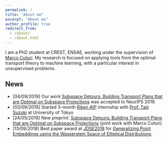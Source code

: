 ```yaml
---
permalink: /
title: "About me"
excerpt: "About me"
author_profile: true
redirect_from:
  - /about/
  - /about.html
---
```




I am a PhD student at CREST, ENSAE, working under the supervision of [Marco Cuturi](http://marcocuturi.net). My research is focused on applying tools from the optimal transport theory to machine learning, with a particular interest in unsupervised problems.

## News ##

* [04/09/2019] Our work [Subspace Detours: Building Transport Plans that are Optimal on Subspace Projections](https://arxiv.org/abs/1905.10099) was accepted to NeurIPS 2019.
* [03/09/2019] Started 3-month [Riken AIP](https://aip.riken.jp) internship with [Prof. Taiji Suzuki](http://ibis.t.u-tokyo.ac.jp/suzuki/) at University of Tokyo
* [24/05/2019] New preprint: [Subspace Detours: Building Transport Plans that are Optimal on Subspace Projections](https://arxiv.org/abs/1905.10099) (joint work with Marco Cuturi)
* [13/09/2018] Best paper award at [JDSE2018](https://jdse-paris.github.io/jDSE2018/) for [Generalizing Point Embeddings using the Wasserstein Space of Elliptical Distributions](https://arxiv.org/abs/1805.07594).
